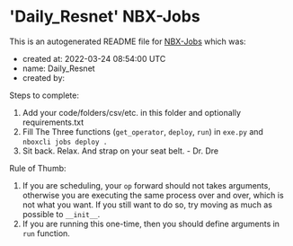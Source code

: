 # 'Daily_Resnet' NBX-Jobs

This is an autogenerated README file for [NBX-Jobs](www.nimblebox.ai/jobs) which was:
* created at: 2022-03-24 08:54:00 UTC
* name: Daily_Resnet
* created by: 

Steps to complete:

1. Add your code/folders/csv/etc. in this folder and optionally requirements.txt
2. Fill The Three functions (`get_operator`, `deploy`, `run`) in `exe.py` and `nboxcli jobs deploy .`
3. Sit back. Relax. And strap on your seat belt. - Dr. Dre

Rule of Thumb:

1. If you are scheduling, your `op` forward should not takes arguments, otherwise
you are executing the same process over and over, which is not what you want.
If you still want to do so, try moving as much as possible to `__init__`.
2. If you are running this one-time, then you should define arguments in `run` function.